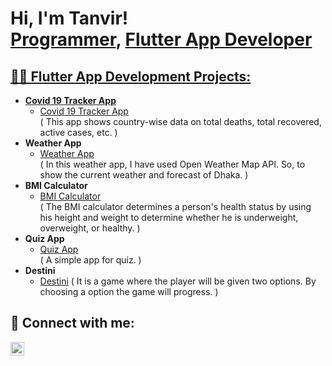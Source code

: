 <h1>Hi, I'm Tanvir! <br/><a href="https://github.com/joshmadakor1">Programmer</a>, <a href="https://www.linkedin.com/in/joshmadakor/">Flutter App Developer</h1>

<h2>👨‍💻 Flutter App Development Projects:</h2>

- <b>Covid 19 Tracker App</b>
  - [Covid 19 Tracker App](https://github.com/TanviRRC/Covid-19-Tracker-App)<br>
  ( This app shows country-wise data on total deaths, total recovered, active cases, etc. )
- <b>Weather App</b>
  - [Weather App](https://github.com/TanviRRC/weather_app)<br>
  ( In this weather app, I have used Open Weather Map API. So, to show the current weather and forecast of Dhaka. )
- <b>BMI Calculator</b><br>
  - [BMI Calculator](https://github.com/TanviRRC/bmi_calculator)<br>
  ( The BMI calculator determines a person's health status by using his height and weight to determine whether he is underweight, overweight, or healthy. )
- <b>Quiz App</b><br>
  - [Quiz App](https://github.com/TanviRRC/quiz)<br>
  ( A simple app for quiz. )
- <b>Destini</b><br>
  - [Destini](https://github.com/TanviRRC/destini)
  ( It is a game where the player will be given two options. By choosing a option the game will progress. )

<h2> 🤳 Connect with me:</h2>

[<img align="left" alt="tanvir | Email" width="22px" src="https://cdn.jsdelivr.net/npm/simple-icons@v3/icons/gmail.svg" />](mailto:tanvirchowdury59@gmail.com)





